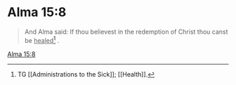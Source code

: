 # Alma 15:8

> And Alma said: If thou believest in the redemption of Christ thou canst be <u>healed</u>[^a] .

[Alma 15:8](https://www.churchofjesuschrist.org/study/scriptures/bofm/alma/15?lang=eng&id=p8#p8)


[^a]: TG [[Administrations to the Sick]]; [[Health]].
